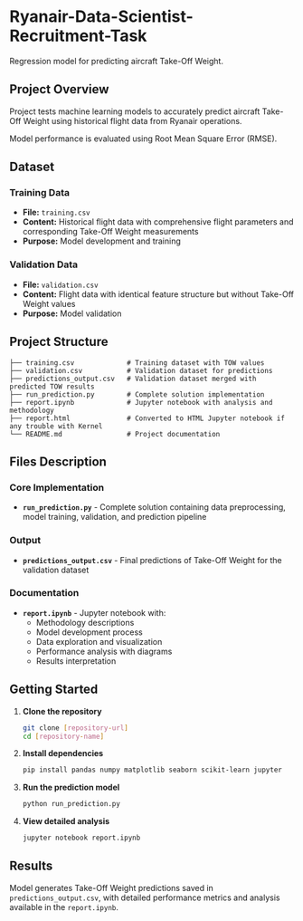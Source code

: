 # Ryanair-Data-Scientist-Recruitment-Task

Regression model for predicting aircraft Take-Off Weight.

## Project Overview

Project tests machine learning models to accurately predict aircraft Take-Off Weight using historical flight data from Ryanair operations.

Model performance is evaluated using Root Mean Square Error (RMSE).

## Dataset

### Training Data

- **File:** `training.csv`
- **Content:** Historical flight data with comprehensive flight parameters and corresponding Take-Off Weight measurements
- **Purpose:** Model development and training

### Validation Data

- **File:** `validation.csv`
- **Content:** Flight data with identical feature structure but without Take-Off Weight values
- **Purpose:** Model validation

## Project Structure

```
├── training.csv             # Training dataset with TOW values
├── validation.csv           # Validation dataset for predictions
├── predictions_output.csv   # Validation dataset merged with predicted TOW results 
├── run_prediction.py        # Complete solution implementation
├── report.ipynb             # Jupyter notebook with analysis and methodology
├── report.html              # Converted to HTML Jupyter notebook if any trouble with Kernel
└── README.md                # Project documentation
```

## Files Description

### Core Implementation

- **`run_prediction.py`** - Complete solution containing data preprocessing, model training, validation, and prediction pipeline

### Output

- **`predictions_output.csv`** - Final predictions of Take-Off Weight for the validation dataset

### Documentation

- **`report.ipynb`** - Jupyter notebook with:
  - Methodology descriptions
  - Model development process
  - Data exploration and visualization
  - Performance analysis with diagrams
  - Results interpretation

## Getting Started

1. **Clone the repository**

   ```bash
   git clone [repository-url]
   cd [repository-name]
   ```

2. **Install dependencies**

   ```bash
   pip install pandas numpy matplotlib seaborn scikit-learn jupyter
   ```

3. **Run the prediction model**

   ```bash
   python run_prediction.py
   ```

4. **View detailed analysis**

   ```bash
   jupyter notebook report.ipynb
   ```

## Results

Model generates Take-Off Weight predictions saved in `predictions_output.csv`, with detailed performance metrics and analysis available in the `report.ipynb`.
